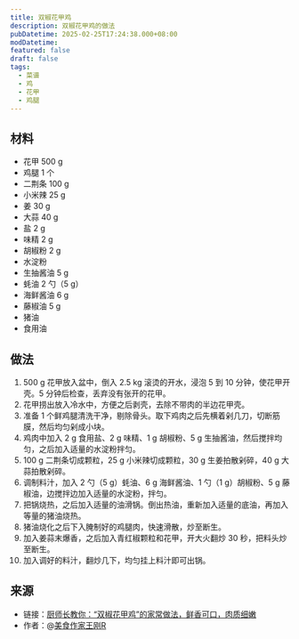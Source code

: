 ```yaml
---
title: 双椒花甲鸡
description: 双椒花甲鸡的做法
pubDatetime: 2025-02-25T17:24:38.000+08:00
modDatetime: 
featured: false
draft: false
tags:
  - 菜谱
  - 鸡
  - 花甲
  - 鸡腿
---
```


## 材料

* 花甲 500 g
* 鸡腿 1 个
* 二荆条 100 g
* 小米辣 25 g
* 姜 30 g
* 大蒜 40 g
* 盐 2 g
* 味精 2 g
* 胡椒粉 2 g
* 水淀粉
* 生抽酱油 5 g
* 蚝油 2 勺（5 g）
* 海鲜酱油 6 g
* 藤椒油 5 g
* 猪油
* 食用油

## 做法

1. 500 g 花甲放入盆中，倒入 2.5 kg 滚烫的开水，浸泡 5 到 10 分钟，使花甲开壳。5 分钟后检查，丢弃没有张开的花甲。
2. 花甲捞出放入冷水中，方便之后剥壳，去除不带肉的半边花甲壳。
3. 准备 1 个鲜鸡腿清洗干净，剔除骨头。取下鸡肉之后先横着剁几刀，切断筋膜，然后均匀剁成小块。
4. 鸡肉中加入 2 g 食用盐、2 g 味精、1 g 胡椒粉、5 g 生抽酱油，然后搅拌均匀，之后加入适量的水淀粉拌匀。
5. 100 g 二荆条切成颗粒，25 g 小米辣切成颗粒，30 g 生姜拍散剁碎，40 g 大蒜拍散剁碎。
6. 调制料汁，加入 2 勺（5 g）蚝油、6 g 海鲜酱油、1 勺（1 g）胡椒粉、5 g 藤椒油，边搅拌边加入适量的水淀粉，拌匀。
7. 把锅烧热，之后加入适量的油滑锅。倒出热油，重新加入适量的底油，再加入等量的猪油烧热。
8. 猪油烧化之后下入腌制好的鸡腿肉，快速滑散，炒至断生。
9. 加入姜蒜末爆香，之后加入青红椒颗粒和花甲，开大火翻炒 30 秒，把料头炒至断生。
10. 加入调好的料汁，翻炒几下，均匀挂上料汁即可出锅。

## 来源

* 链接：[厨师长教你：“双椒花甲鸡”的家常做法，鲜香可口，肉质细嫩](https://www.bilibili.com/video/BV1ogAbezEJ5/)
* 作者：@[美食作家王刚R](https://space.bilibili.com/290526283)
